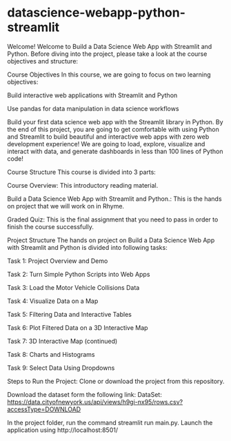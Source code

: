 # datascience-webapp-python-streamlit



Welcome!
Welcome to Build a Data Science Web App with Streamlit and Python. Before diving into the project, please take a look at the course objectives and structure:

Course Objectives
In this course, we are going to focus on two learning objectives:

Build interactive web applications with Streamlit and Python

Use pandas for data manipulation in data science workflows

Build your first data science web app with the Streamlit library in Python. By the end of this project, you are going to get comfortable with using Python and Streamlit to build beautiful and interactive web apps with zero web development experience! We are going to load, explore, visualize and interact with data, and generate dashboards in less than 100 lines of Python code! 

Course Structure
This course is divided into 3 parts:

Course Overview: This introductory reading material.

Build a Data Science Web App with Streamlit and Python.: This is the hands on project that we will work on in Rhyme.

Graded Quiz: This is the final assignment that you need to pass in order to finish the course successfully.

Project Structure
The hands on project on Build a Data Science Web App with Streamlit and Python is divided into following tasks:

Task 1: Project Overview and Demo

Task 2: Turn Simple Python Scripts into Web Apps

Task 3: Load the Motor Vehicle Collisions Data

Task 4: Visualize Data on a Map

Task 5: Filtering Data and Interactive Tables

Task 6: Plot Filtered Data on a 3D Interactive Map

Task 7: 3D Interactive Map (continued)

Task 8: Charts and Histograms

Task 9: Select Data Using Dropdowns

Steps to Run the Project:
Clone or download the project from this repository.

Download the dataset form the following link: 
DataSet: https://data.cityofnewyork.us/api/views/h9gi-nx95/rows.csv?accessType=DOWNLOAD

In the project folder, run the command streamlit run main.py. 
Launch the application using http://localhost:8501/
